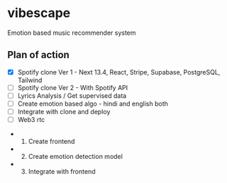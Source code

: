 # vibescape
Emotion based music recommender system

## Plan of action 
- [x] Spotify clone Ver 1 - Next 13.4, React, Stripe, Supabase, PostgreSQL, Tailwind
- [ ] Spotify clone Ver 2 - With Spotify API 
- [ ] Lyrics Analysis / Get supervised data 
- [ ] Create emotion based algo - hindi and english both
- [ ] Integrate with clone and deploy
- [ ] Web3 rtc

- 1. Create frontend
- 2. Create emotion detection model
- 3. Integrate with frontend
